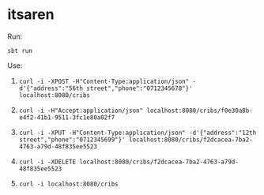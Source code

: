 # itsaren

Run:

`sbt run`

Use:

1. `curl -i -XPOST -H"Content-Type:application/json" -d'{"address":"56th street","phone":"0712345678"}' localhost:8080/cribs`

2. `curl -i -H"Accept:application/json" localhost:8080/cribs/f0e30a8b-e4f2-41b1-9511-3fc1e80a02f7`

3. `curl -i -XPUT -H"Content-Type:application/json" -d'{"address":"12th street","phone":"0712345699"}' localhost:8080/cribs/f2dcacea-7ba2-4763-a79d-48f835ee5523`

4. `curl -i -XDELETE localhost:8080/cribs/f2dcacea-7ba2-4763-a79d-48f835ee5523`

5. `curl -i localhost:8080/cribs`
